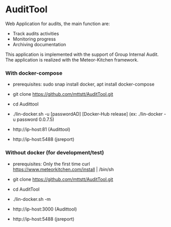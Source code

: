 # AuditTool
Web Application for audits, the main function are:
- Track audits activities
- Monitoring progress
- Archiving documentation

This application is implemented with the support of Group Internal Audit. The application is realized with the Meteor-Kitchen framework.


### With docker-compose
- prerequisites: sudo snap install docker, apt install docker-compose

- git clone https://github.com/mttstt/AuditTool.git
- cd Audittool
- ./lin-docker.sh -u [passwordAD] [Docker-Hub release] (ex: ./lin-docker -u password 0.0.7.5)
- http://ip-host:81 (Audittool)
- http://ip-host:5488 (jsreport)
  
  
### Without docker (for development/test)
- prerequisites: Only the first time curl https://www.meteorkitchen.com/install | /bin/sh

- git clone https://github.com/mttstt/AuditTool.git
- cd AuditTool
- ./lin-docker.sh -m
- http://ip-host:3000 (Audittool)
- http://ip-host:5488 (jsreport)
